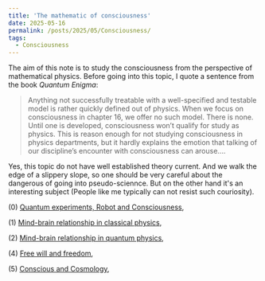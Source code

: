 ```yaml
---
title: 'The mathematic of consciousness'
date: 2025-05-16
permalink: /posts/2025/05/Consciousness/
tags:
  - Consciousness
---
```


The aim of this note is to study the consciousness from the perspective of mathematical physics. Before going into this topic, I quote a sentence from the book *Quantum Enigma*: 
> Anything not successfully treatable with a well-specified and testable model is rather quickly defined out of physics. When we focus on consciousness in chapter 16, we offer no such model. There is none. Until one is
developed, consciousness won’t qualify for study as physics. This is reason enough for not studying consciousness in physics departments, but it hardly explains the emotion that talking of our discipline’s encounter with consciousness can arouse....

Yes, this topic do not have well established theory current. And we walk the edge of a slippery slope, so one should be very careful about the dangerous of going into pseudo-sciennce. But on the other hand it's an interesting subject (People like me typically can not resist such couriosity).



(0) [Quantum experiments, Robot and Consciousness](),

(1) [Mind-brain relationship in classical physics](),

(2) [Mind-brain relationship in quantum physics](),

(4) [Free will and freedom](),

(5) [Conscious and Cosmology](),

